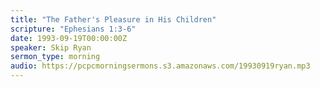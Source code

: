 ```yaml
---
title: "The Father's Pleasure in His Children"
scripture: "Ephesians 1:3-6"
date: 1993-09-19T00:00:00Z
speaker: Skip Ryan
sermon_type: morning
audio: https://pcpcmorningsermons.s3.amazonaws.com/19930919ryan.mp3 
---
```



